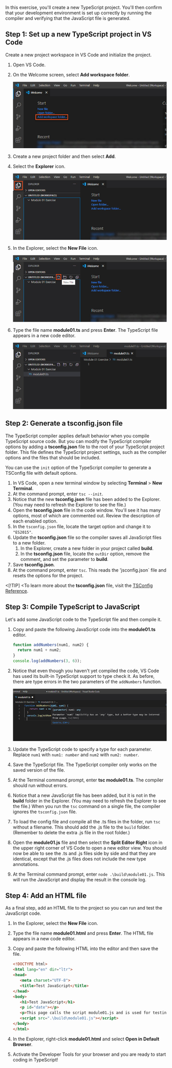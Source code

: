 In this exercise, you'll create a new TypeScript project. You'll then confirm that your development environment is set up correctly by running the compiler and verifying that the JavaScript file is generated.

## Step 1: Set up a new TypeScript project in VS Code

Create a new project workspace in VS Code and initialize the project.

1. Open VS Code.
2. On the Welcome screen, select **Add workspace folder**.

   ![Visual Studio Code Welcome screen with the Add workspace folder highlighted.](../media/m01_vscode_1.jpg)

3. Create a new project folder and then select **Add**.
4. Select the **Explorer** icon.

   ![Visual Studio Code with the Explorer icon highlighted.](../media/m01_vscode_2.jpg)

5. In the Explorer, select the **New File** icon.

   ![Visual Studio Code with the New File icon highlighted.](../media/m01_vscode_3.jpg)

6. Type the file name **module01.ts** and press **Enter**. The TypeScript file appears in a new code editor.

   ![Visual Studio Code with the new TypeScript file displayed in the code editor.](../media/m01_vscode_4.jpg)

## Step 2: Generate a tsconfig.json file

The TypeScript compiler applies default behavior when you compile TypeScript source code. But you can modify the TypeScript compiler options by adding a **tsconfig.json** file to the root of your TypeScript project folder. This file defines the TypeScript project settings, such as the compiler options and the files that should be included.

You can use the `init` option of the TypeScript compiler to generate a TSConfig file with default options.

1. In VS Code, open a new terminal window by selecting **Terminal** > **New Terminal**.
2. At the command prompt, enter `tsc --init`.
3. Notice that the new **tsconfig.json** file has been added to the Explorer. (You may need to refresh the Explorer to see the file.)
4. Open the **tsconfig.json** file in the code window. You'll see it has many options, most of which are commented out. Review the description of each enabled option.
5. In the `tsconfig.json` file, locate the target option and change it to `"ES2015"`.
6. Update the **tsconfig.json** file so the compiler saves all JavaScript files to a new folder.
   1. In the Explorer, create a new folder in your project called **build**.
   2. In the **tsconfig.json** file, locate the `outDir` option, remove the comment, and set the parameter to **build**.
7. Save **tsconfig.json**.
8. At the command prompt, enter `tsc`. This reads the 'jsconfig.json` file and resets the options for the project.

<[!TIP]
<To learn more about the **tsconfig.json** file, visit the [TSConfig Reference](https://www.staging-typescript.org/tsconfig).

## Step 3: Compile TypeScript to JavaScript

Let's add some JavaScript code to the TypeScript file and then compile it.

1. Copy and paste the following JavaScript code into the **module01.ts** editor.

   ```javascript
   function addNumbers(num1, num2) {
     return num1 + num2;
   }
   console.log(addNumbers(3, 6));
   ```

2. Notice that even though you haven't yet compiled the code, VS Code has used its built-in TypeScript support to type check it. As before, there are type errors in the two parameters of the `addNumbers` function.

   ![Visual Studio Code editor with Intellisense  indicating that there is a type checking error on the first parameter of the addNumbers function.](../media/m01_vscode_5.jpg)

3. Update the TypeScript code to specify a type for each parameter. Replace `num1` with `num1: number` and `num2` with `num2: number`.
4. Save the TypeScript file. The TypeScript compiler only works on the saved version of the file.
5. At the Terminal command prompt, enter **tsc module01.ts**. The compiler should run without errors.
6. Notice that a new JavaScript file has been added, but it is not in the **build** folder in the Explorer. (You may need to refresh the Explorer to see the file.) When you run the `tsc` command on a single file, the compiler ignores the `tsconfig.json` file. 
7. To load the config file and compile all the .ts files in the folder, run `tsc` without a filename. This should add the .js file to the `build` folder. (Remember to delete the extra .js file in the root folder.)
8. Open the **module01.js** file and then select the **Split Editor Right** icon in the upper right corner of VS Code to open a new editor view. You should now be able to see the .ts and .js files side by side and that they are identical, except that the .js files does not include the new type annotations.
9. At the Terminal command prompt, enter `node .\build\module01.js`. This will run the JavaScript and display the result in the console log.

## Step 4: Add an HTML file

As a final step, add an HTML file to the project so you can run and test the JavaScript code.

1. In the Explorer, select the **New File** icon.
2. Type the file name **module01.html** and press **Enter**. The HTML file appears in a new code editor.
3. Copy and paste the following HTML into the editor and then save the file.

   ```html
   <!DOCTYPE html>
   <html lang="en" dir="ltr">
   <head>
      <meta charset="UTF-8">
      <title>Test JavaScript</title>
   </head>
   <body>
      <h1>Test JavaScript</h1>
      <p id="date"></p>
      <p>This page calls the script module01.js and is used for testing.</p>
      <script src=".\build\module01.js"></script>
   </body>
   </html>
   ```

4. In the Explorer, right-click **module01.html** and select **Open in Default Browser**.
5. Activate the Developer Tools for your browser and you are ready to start coding in TypeScript!
